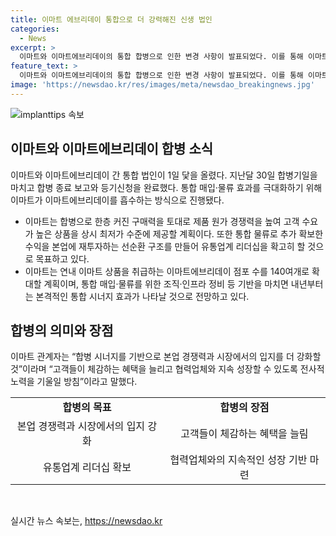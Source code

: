 ```yaml
---
title: 이마트 에브리데이 통합으로 더 강력해진 신생 법인
categories:
  - News
excerpt: >
  이마트와 이마트에브리데이의 통합 합병으로 인한 변경 사항이 발표되었다. 이를 통해 이마트는 통합 매입과 물류 효과를 극대화하여 구매력과 원가 경쟁력을 향상시키고, 더 많은 이마트 상품을 취급하는 점포를 확대할 계획이다. 또한, 통합된 물류를 통해 추가 수익을 얻어 유통업계 리더십을 확고히 하는 것이 목표로 세워졌다. 이에 대한 이마트 관계자의 입장과 향후 계획에 대해 소개되었다. 클릭하고 싶은 중요소식!
feature_text: >
  이마트와 이마트에브리데이의 통합 합병으로 인한 변경 사항이 발표되었다. 이를 통해 이마트는 통합 매입과 물류 효과를 극대화하여 구매력과 원가 경쟁력을 향상시키고, 더 많은 이마트 상품을 취급하는 점포를 확대할 계획이다. 또한, 통합된 물류를 통해 추가 수익을 얻어 유통업계 리더십을 확고히 하는 것이 목표로 세워졌다. 이에 대한 이마트 관계자의 입장과 향후 계획에 대해 소개되었다. 클릭하고 싶은 중요소식!
image: 'https://newsdao.kr/res/images/meta/newsdao_breakingnews.jpg'
---
```


<p><img src="https://newsdao.kr/res/images/meta/newsdao_breakingnews.jpg" alt="implanttips 속보" /></p>

<h2 data-ke-size="size26">이마트와 이마트에브리데이 합병 소식</h2>

<p data-ke-size="size16">이마트와 이마트에브리데이 간 통합 법인이 1일 닻을 올렸다. 지난달 30일 합병기일을 마치고 합병 종료 보고와 등기신청을 완료했다. 통합 매입·물류 효과를 극대화하기 위해 이마트가 이마트에브리데이를 흡수하는 방식으로 진행됐다.</p>

<ul>
  <li>이마트는 합병으로 한층 커진 구매력을 토대로 제품 원가 경쟁력을 높여 고객 수요가 높은 상품을 상시 최저가 수준에 제공할 계획이다. 또한 통합 물류로 추가 확보한 수익을 본업에 재투자하는 선순환 구조를 만들어 유통업계 리더십을 확고히 할 것으로 목표하고 있다.</li>
  <li>이마트는 연내 이마트 상품을 취급하는 이마트에브리데이 점포 수를 140여개로 확대할 계획이며, 통합 매입·물류를 위한 조직·인프라 정비 등 기반을 마치면 내년부터는 본격적인 통합 시너지 효과가 나타날 것으로 전망하고 있다.</li>
</ul>

<h2 data-ke-size="size26">합병의 의미와 장점</h2>

<p data-ke-size="size16">이마트 관계자는 “합병 시너지를 기반으로 본업 경쟁력과 시장에서의 입지를 더 강화할 것”이라며 “고객들이 체감하는 혜택을 늘리고 협력업체와 지속 성장할 수 있도록 전사적 노력을 기울일 방침”이라고 말했다.</p>

<table>
  <tr>
    <td style="text-align: center; height: 17px;"><b>합병의 목표</b></td>
    <td style="text-align: center; height: 17px;"><b>합병의 장점</b></td>
  </tr>
  <tr>
    <td style="text-align: center; height: 17px;">본업 경쟁력과 시장에서의 입지 강화</td>
    <td style="text-align: center; height: 17px;">고객들이 체감하는 혜택을 늘림</td>
  </tr>
  <tr>
    <td style="text-align: center; height: 17px;">유통업계 리더십 확보</td>
    <td style="text-align: center; height: 17px;">협력업체와의 지속적인 성장 기반 마련</td>
  </tr>
</table>

<p data-ke-size="size16">&nbsp;</p>
실시간 뉴스 속보는, <a href="https://newsdao.kr" rel="dofollow">https://newsdao.kr</a>


